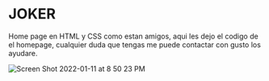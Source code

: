 # JOKER
Home page en HTML y CSS
como estan amigos, aqui les dejo el codigo de el homepage, cualquier duda que tengas me puede contactar con gusto los ayudare.

![Screen Shot 2022-01-11 at 8 50 23 PM](https://user-images.githubusercontent.com/73326157/149193230-f2899ea5-1073-4e26-970f-91bbc9615712.png)
